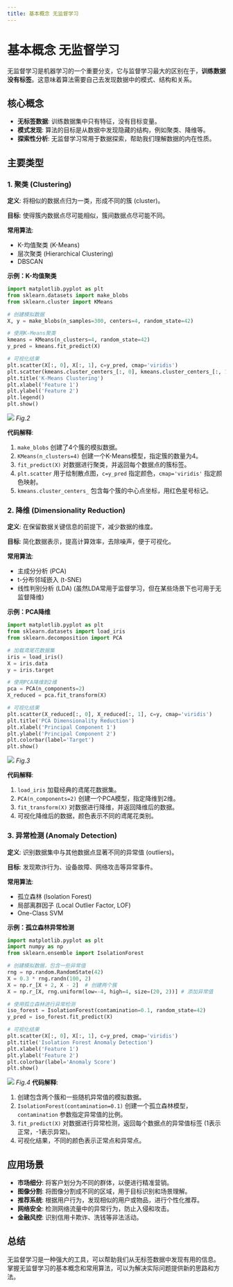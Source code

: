 ```yaml
---
title: 基本概念 无监督学习
---
```



# 基本概念 无监督学习

无监督学习是机器学习的一个重要分支，它与监督学习最大的区别在于，**训练数据没有标签**。这意味着算法需要自己去发现数据中的模式、结构和关系。

## 核心概念

*   **无标签数据**: 训练数据集中只有特征，没有目标变量。
*   **模式发现**: 算法的目标是从数据中发现隐藏的结构，例如聚类、降维等。
*   **探索性分析**: 无监督学习常用于数据探索，帮助我们理解数据的内在性质。

## 主要类型

### 1. 聚类 (Clustering)

**定义**: 将相似的数据点归为一类，形成不同的簇 (cluster)。

**目标**: 使得簇内数据点尽可能相似，簇间数据点尽可能不同。

**常用算法**:

*   K-均值聚类 (K-Means)
*   层次聚类 (Hierarchical Clustering)
*   DBSCAN

**示例：K-均值聚类**

```python
import matplotlib.pyplot as plt
from sklearn.datasets import make_blobs
from sklearn.cluster import KMeans

# 创建模拟数据
X, y = make_blobs(n_samples=300, centers=4, random_state=42)

# 使用K-Means聚类
kmeans = KMeans(n_clusters=4, random_state=42)
y_pred = kmeans.fit_predict(X)

# 可视化结果
plt.scatter(X[:, 0], X[:, 1], c=y_pred, cmap='viridis')
plt.scatter(kmeans.cluster_centers_[:, 0], kmeans.cluster_centers_[:, 1], marker='*', s=200, color='red', label='Centroids')
plt.title('K-Means Clustering')
plt.xlabel('Feature 1')
plt.ylabel('Feature 2')
plt.legend()
plt.show()
```
![](/2.png)
*Fig.2*

**代码解释**:

1.  `make_blobs` 创建了4个簇的模拟数据。
2.  `KMeans(n_clusters=4)` 创建一个K-Means模型，指定簇的数量为4。
3.  `fit_predict(X)` 对数据进行聚类，并返回每个数据点的簇标签。
4.  `plt.scatter` 用于绘制散点图，`c=y_pred` 指定颜色，`cmap='viridis'` 指定颜色映射。
5.  `kmeans.cluster_centers_` 包含每个簇的中心点坐标，用红色星号标记。

### 2. 降维 (Dimensionality Reduction)

**定义**: 在保留数据关键信息的前提下，减少数据的维度。

**目标**: 简化数据表示，提高计算效率，去除噪声，便于可视化。

**常用算法**:

*   主成分分析 (PCA)
*   t-分布邻域嵌入 (t-SNE)
*   线性判别分析 (LDA)  (虽然LDA常用于监督学习，但在某些场景下也可用于无监督降维)

**示例：PCA降维**

```python
import matplotlib.pyplot as plt
from sklearn.datasets import load_iris
from sklearn.decomposition import PCA

# 加载鸢尾花数据集
iris = load_iris()
X = iris.data
y = iris.target

# 使用PCA降维到2维
pca = PCA(n_components=2)
X_reduced = pca.fit_transform(X)

# 可视化结果
plt.scatter(X_reduced[:, 0], X_reduced[:, 1], c=y, cmap='viridis')
plt.title('PCA Dimensionality Reduction')
plt.xlabel('Principal Component 1')
plt.ylabel('Principal Component 2')
plt.colorbar(label='Target')
plt.show()
```
![](/3.png)
*Fig.3*

**代码解释**:

1.  `load_iris` 加载经典的鸢尾花数据集。
2.  `PCA(n_components=2)` 创建一个PCA模型，指定降维到2维。
3.  `fit_transform(X)` 对数据进行降维，并返回降维后的数据。
4.  可视化降维后的数据，颜色表示不同的鸢尾花类别。

### 3. 异常检测 (Anomaly Detection)

**定义**: 识别数据集中与其他数据点显著不同的异常值 (outliers)。

**目标**: 发现欺诈行为、设备故障、网络攻击等异常事件。

**常用算法**:

*   孤立森林 (Isolation Forest)
*   局部离群因子 (Local Outlier Factor, LOF)
*   One-Class SVM

**示例：孤立森林异常检测**

```python
import matplotlib.pyplot as plt
import numpy as np
from sklearn.ensemble import IsolationForest

# 创建模拟数据，包含一些异常值
rng = np.random.RandomState(42)
X = 0.3 * rng.randn(100, 2)
X = np.r_[X + 2, X - 2]  # 创建两个簇
X = np.r_[X, rng.uniform(low=-4, high=4, size=(20, 2))] # 添加异常值

# 使用孤立森林进行异常检测
iso_forest = IsolationForest(contamination=0.1, random_state=42)
y_pred = iso_forest.fit_predict(X)

# 可视化结果
plt.scatter(X[:, 0], X[:, 1], c=y_pred, cmap='viridis')
plt.title('Isolation Forest Anomaly Detection')
plt.xlabel('Feature 1')
plt.ylabel('Feature 2')
plt.colorbar(label='Anomaly Score')
plt.show()
```
![](/4.png)
*Fig.4*
**代码解释**:

1.  创建包含两个簇和一些随机异常值的模拟数据。
2.  `IsolationForest(contamination=0.1)` 创建一个孤立森林模型，`contamination` 参数指定异常值的比例。
3.  `fit_predict(X)` 对数据进行异常检测，返回每个数据点的异常值标签 (1表示正常，-1表示异常)。
4.  可视化结果，不同的颜色表示正常点和异常点。

## 应用场景

*   **市场细分**:  将客户划分为不同的群体，以便进行精准营销。
*   **图像分割**:  将图像分割成不同的区域，用于目标识别和场景理解。
*   **推荐系统**:  根据用户行为，发现相似的用户或物品，进行个性化推荐。
*   **网络安全**:  检测网络流量中的异常行为，防止入侵和攻击。
*   **金融风控**:  识别信用卡欺诈、洗钱等非法活动。

## 总结

无监督学习是一种强大的工具，可以帮助我们从无标签数据中发现有用的信息。 掌握无监督学习的基本概念和常用算法，可以为解决实际问题提供新的思路和方法。
